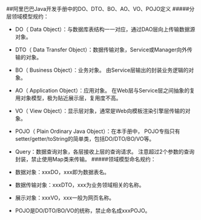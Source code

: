 ##阿里巴巴Java开发手册中的DO、DTO、BO、AO、VO、POJO定义
#####分层领域模型规约：

* DO（ Data Object）：与数据库表结构一一对应，通过DAO层向上传输数据源对象。
* DTO（ Data Transfer Object）：数据传输对象，Service或Manager向外传输的对象。
* BO（ Business Object）：业务对象。 由Service层输出的封装业务逻辑的对象。
* AO（ Application Object）：应用对象。 在Web层与Service层之间抽象的复用对象模型，极为贴近展示层，复用度不高。
* VO（ View Object）：显示层对象，通常是Web向模板渲染引擎层传输的对象。
* POJO（ Plain Ordinary Java Object）：在本手册中， POJO专指只有setter/getter/toString的简单类，包括DO/DTO/BO/VO等。
* Query：数据查询对象，各层接收上层的查询请求。 注意超过2个参数的查询封装，禁止使用Map类来传输。
#####领域模型命名规约：

* 数据对象：xxxDO，xxx即为数据表名。
* 数据传输对象：xxxDTO，xxx为业务领域相关的名称。
* 展示对象：xxxVO，xxx一般为网页名称。
* POJO是DO/DTO/BO/VO的统称，禁止命名成xxxPOJO。
 